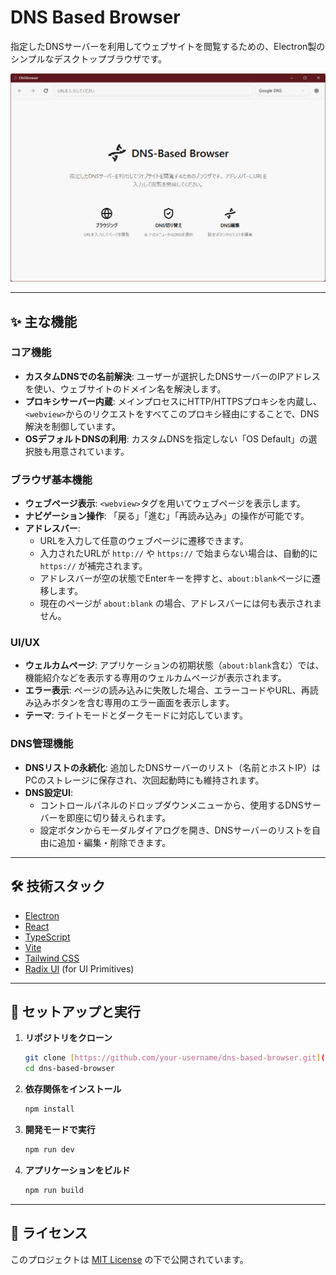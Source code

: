 # DNS Based Browser

指定したDNSサーバーを利用してウェブサイトを閲覧するための、Electron製のシンプルなデスクトップブラウザです。

![Screenshot of DNS Based Browser](./resources/welcome.png)

---

## ✨ 主な機能

### コア機能

- **カスタムDNSでの名前解決**: ユーザーが選択したDNSサーバーのIPアドレスを使い、ウェブサイトのドメイン名を解決します。
- **プロキシサーバー内蔵**: メインプロセスにHTTP/HTTPSプロキシを内蔵し、`<webview>`からのリクエストをすべてこのプロキシ経由にすることで、DNS解決を制御しています。
- **OSデフォルトDNSの利用**: カスタムDNSを指定しない「OS Default」の選択肢も用意されています。

### ブラウザ基本機能

- **ウェブページ表示**: `<webview>`タグを用いてウェブページを表示します。
- **ナビゲーション操作**: 「戻る」「進む」「再読み込み」の操作が可能です。
- **アドレスバー**:
  - URLを入力して任意のウェブページに遷移できます。
  - 入力されたURLが `http://` や `https://` で始まらない場合は、自動的に `https://` が補完されます。
  - アドレスバーが空の状態でEnterキーを押すと、`about:blank`ページに遷移します。
  - 現在のページが `about:blank` の場合、アドレスバーには何も表示されません。

### UI/UX

- **ウェルカムページ**: アプリケーションの初期状態（`about:blank`含む）では、機能紹介などを表示する専用のウェルカムページが表示されます。
- **エラー表示**: ページの読み込みに失敗した場合、エラーコードやURL、再読み込みボタンを含む専用のエラー画面を表示します。
- **テーマ**: ライトモードとダークモードに対応しています。

### DNS管理機能

- **DNSリストの永続化**: 追加したDNSサーバーのリスト（名前とホストIP）はPCのストレージに保存され、次回起動時にも維持されます。
- **DNS設定UI**:
  - コントロールパネルのドロップダウンメニューから、使用するDNSサーバーを即座に切り替えられます。
  - 設定ボタンからモーダルダイアログを開き、DNSサーバーのリストを自由に追加・編集・削除できます。

---

## 🛠️ 技術スタック

- [Electron](https://www.electronjs.org/)
- [React](https://reactjs.org/)
- [TypeScript](https://www.typescriptlang.org/)
- [Vite](https://vitejs.dev/)
- [Tailwind CSS](https://tailwindcss.com/)
- [Radix UI](https://www.radix-ui.com/) (for UI Primitives)

---

## 🚀 セットアップと実行

1.  **リポジトリをクローン**

    ```bash
    git clone [https://github.com/your-username/dns-based-browser.git](https://github.com/your-username/dns-based-browser.git)
    cd dns-based-browser
    ```

2.  **依存関係をインストール**

    ```bash
    npm install
    ```

3.  **開発モードで実行**

    ```bash
    npm run dev
    ```

4.  **アプリケーションをビルド**
    ```bash
    npm run build
    ```

---

## 📄 ライセンス

このプロジェクトは [MIT License](LICENSE) の下で公開されています。
